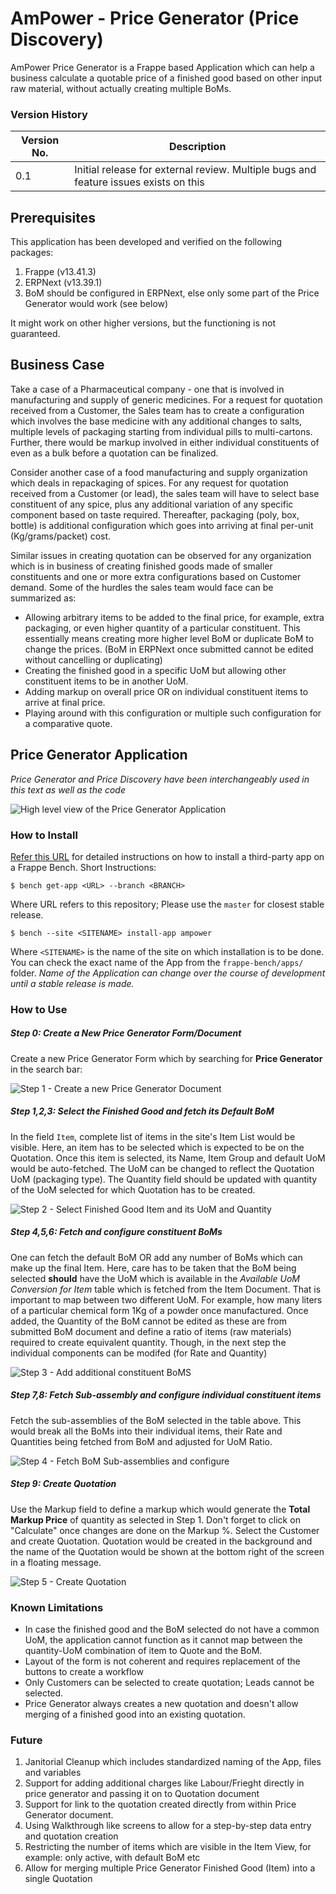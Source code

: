 # AmPower - Price Generator (Price Discovery)
AmPower Price Generator is a Frappe based Application which can help a business calculate a quotable price of a finished good based on other input raw material, without actually creating multiple BoMs.

### Version History
|Version No.| Description  |
|--|--|
|0.1| Initial release for external review. Multiple bugs and feature issues exists on this|

## Prerequisites
This application has been developed and verified on the following packages:
1. Frappe (v13.41.3)
2. ERPNext (v13.39.1)
3. BoM should be configured in ERPNext, else only some part of the Price Generator would work (see below)

It might work on other higher versions, but the functioning is not guaranteed.

## Business Case

Take a case of a Pharmaceutical company - one that is involved in manufacturing and supply of generic medicines. For a request for quotation received from a Customer, the Sales team has to create a configuration which involves the base medicine with any additional changes to salts, multiple levels of packaging starting from individual pills to multi-cartons. Further, there would be markup involved in either individual constituents of even as a bulk before a quotation can be finalized.

Consider another case of a food manufacturing and supply organization which deals in repackaging of spices. For any request for quotation received from a Customer (or lead), the sales team will have to select base constituent of any spice, plus any additional variation of any specific component based on taste required. Thereafter, packaging (poly, box, bottle) is additional configuration which goes into arriving at final per-unit (Kg/grams/packet) cost.

Similar issues in creating quotation can be observed for any organization which is in business of creating finished goods made of smaller constituents and one or more extra configurations based on Customer demand. Some of the hurdles the sales team would face can be summarized as:
 
- Allowing arbitrary items to be added to the final price, for example, extra packaging, or even higher quantity of a particular constituent. This essentially means creating more higher level BoM or duplicate BoM to change the prices. (BoM in ERPNext once submitted cannot be edited without cancelling or duplicating)
- Creating the finished good in a specific UoM but allowing other constituent items to be in another UoM.
- Adding markup on overall price OR on individual constituent items to arrive at final price.
- Playing around with this configuration or multiple such configuration for a comparative quote.

## Price Generator Application

*Price Generator and Price Discovery have been interchangeably used in this text as well as the code*

![High level view of the Price Generator Application](doc/images/business_case.jpg)

### How to Install
[Refer this URL](https://frappeframework.com/docs/v14/user/en/basics/apps#installing-an-app-into-a-site)  for detailed instructions on how to install a third-party app on a Frappe Bench.
Short Instructions:

    $ bench get-app <URL> --branch <BRANCH>
  
 Where URL refers to this repository; Please use the `master` for closest stable release.

    $ bench --site <SITENAME> install-app ampower

Where `<SITENAME>` is the name of the site on which installation is to be done.
You can check the exact name of the App from the `frappe-bench/apps/` folder.
*Name of the Application can change over the course of development until a stable release is made.*

### How to Use

##### Step 0: Create a New Price Generator Form/Document

Create a new Price Generator Form which by searching for **Price Generator** in the search bar:

![Step 1 - Create a new Price Generator Document](doc/images/shot1_pricegenerator.jpg)

##### Step 1,2,3: Select the Finished Good and fetch its Default BoM

In the field `Item`, complete list of items in the site's Item List would be visible. Here, an item has to be selected which is expected to be on the Quotation. Once this item is selected, its Name, Item Group and default UoM would be auto-fetched.
The UoM can be changed to reflect the Quotation UoM (packaging type). The Quantity field should be updated with quantity of the UoM selected for which Quotation has to be created.

![Step 2 - Select Finished Good Item and its UoM and Quantity](doc/images/shot2_get_item_and_bom.jpg)

##### Step 4,5,6: Fetch and configure constituent BoMs

One can fetch the default BoM OR add any number of BoMs which can make up the final Item.
Here, care has to be taken that the BoM being selected **should** have the UoM which is available in the *Available UoM Conversion for Item* table which is fetched from the Item Document. That is important to map between two different UoM. For example, how many liters of a particular chemical form 1Kg of a powder once manufactured.
Once added, the Quantity of the BoM cannot be edited as these are from submitted BoM document and define a ratio of items (raw materials) required to create equivalent quantity. Though, in the next step the individual components can be modifed (for Rate and Quantity)

![Step 3 - Add additional constituent BoMS](doc/images/shot3_bom_fetch_and_recalculate.jpg)

##### Step 7,8: Fetch Sub-assembly and configure individual constituent items

Fetch the sub-assemblies of the BoM selected in the table above. This would break all the BoMs into their individual items, their Rate and Quantities being fetched from BoM and adjusted for UoM Ratio.

![Step 4 - Fetch BoM Sub-assemblies and configure](doc/images/shot4_calculate_totals.jpg)

##### Step 9: Create Quotation

Use the Markup field to define a markup which would generate the **Total Markup Price** of quantity as selected in Step 1.
Don't forget to click on "Calculate" once changes are done on the Markup %.
Select the Customer and create Quotation. Quotation would be created in the background and the name of the Quotation would be shown at the bottom right of the screen in a floating message.

![Step 5 - Create Quotation](doc/images/shot5_create_quotation.jpg)

### Known Limitations
- In case the finished good and the BoM selected do not have a common UoM, the application cannot function as it cannot map between the quantity-UoM combination of item to Quote and the BoM.
- Layout of the form is not coherent and requires replacement of the buttons to create a workflow 
- Only Customers can be selected to create quotation; Leads cannot be selected.
- Price Generator always creates a new quotation and doesn't allow merging of a finished good into an existing quotation.

### Future
1. Janitorial Cleanup which includes standardized naming of the App, files and variables
2. Support for adding additional charges like Labour/Frieght directly in price generator and passing it on to Quotation document
3. Support for link to the quotation created directly from within Price Generator document.
4. Using Walkthrough like screens to allow for a step-by-step data entry and quotation creation
5. Restricting the number of items which are visible in the Item View, for example: only active, with default BoM etc
6. Allow for merging multiple Price Generator Finished Good (Item) into a single Quotation